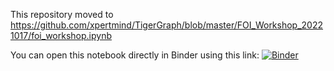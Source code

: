This repository moved to https://github.com/xpertmind/TigerGraph/blob/master/FOI_Workshop_20221017/foi_workshop.ipynb

You can open this notebook directly in Binder using this link:
[![Binder](https://mybinder.org/badge_logo.svg)](https://mybinder.org/v2/gh/xpertmind/TigerGraph/master?urlpath=FOI_Workshop_20221017%2Ffoi_workshop.ipynb)